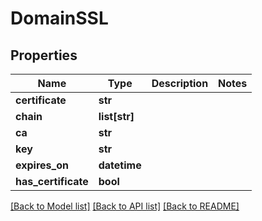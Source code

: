 # DomainSSL

## Properties
Name | Type | Description | Notes
------------ | ------------- | ------------- | -------------
**certificate** | **str** |  | 
**chain** | **list[str]** |  | 
**ca** | **str** |  | 
**key** | **str** |  | 
**expires_on** | **datetime** |  | 
**has_certificate** | **bool** |  | 

[[Back to Model list]](../README.md#documentation-for-models) [[Back to API list]](../README.md#documentation-for-api-endpoints) [[Back to README]](../README.md)


